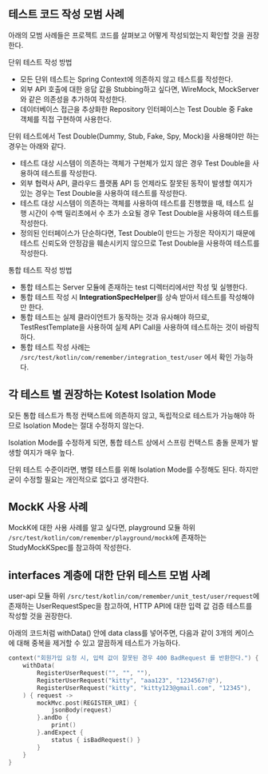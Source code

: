 ## 테스트 코드 작성 모범 사례

아래의 모범 사례들은 프로젝트 코드를 살펴보고 어떻게 작성되었는지 확인할 것을 권장한다.

단위 테스트 작성 방법

- 모든 단위 테스트는 Spring Context에 의존하지 않고 테스트를 작성한다.
- 외부 API 호출에 대한 응답 값을 Stubbing하고 싶다면, WireMock, MockServer와 같은 의존성을 추가하여 작성한다.
- 데이터베이스 접근을 추상화한 Repository 인터페이스는 Test Double 중 Fake 객체를 직접 구현하여 사용한다.

단위 테스트에서 Test Double(Dummy, Stub, Fake, Spy, Mock)을 사용해야만 하는 경우는 아래와 같다.

- 테스트 대상 시스템이 의존하는 객체가 구현체가 있지 않은 경우 Test Double을 사용하여 테스트를 작성한다.
- 외부 협력사 API, 클라우드 플랫폼 API 등 언제라도 잘못된 동작이 발생할 여지가 있는 경우는 Test Double을 사용하여 테스트를 작성한다.
- 테스트 대상 시스템이 의존하는 객체를 사용하여 테스트를 진행했을 때, 테스트 실행 시간이 수백 밀리초에서 수 초가 소요될 경우 Test Double을 사용하여 테스트를
  작성한다.
- 정의된 인터페이스가 단순하다면, Test Double이 만드는 가정은 작아지기 때문에 테스트 신뢰도와 안정감을 훼손시키지 않으므로 Test Double을 사용하여 테스트를
  작성한다.

통합 테스트 작성 방법

- 통합 테스트는 Server 모듈에 존재하는 test 디렉터리에서만 작성 및 실행한다.
- 통합 테스트 작성 시 **IntegrationSpecHelper**를 상속 받아서 테스트를 작성해야만 한다.
- 통합 테스트는 실제 클라이언트가 동작하는 것과 유사해야 하므로, TestRestTemplate을 사용하여 실제 API Call을 사용하여 테스트하는 것이 바람직하다.
- 통합 테스트 작성 사례는 ```/src/test/kotlin/com/remember/integration_test/user``` 에서 확인 가능하다.

## 각 테스트 별 권장하는 Kotest Isolation Mode

모든 통합 테스트가 특정 컨택스트에 의존하지 않고, 독립적으로 테스트가 가능해야 하므로 Isolation Mode는 절대 수정하지 않는다.

Isolation Mode를 수정하게 되면, 통합 테스트 상에서 스프링 컨택스트 충돌 문제가 발생할 여지가 매우 높다.

단위 테스트 수준이라면, 병렬 테스트를 위해 Isolation Mode를 수정해도 된다. 하지만 굳이 수정할 필요는 개인적으로 없다고 생각한다.

## MockK 사용 사례

MockK에 대한 사용 사례를 알고 싶다면, playground 모듈 하위 ```/src/test/kotlin/com/remember/playground/mockk```에 존재하는 StudyMockKSpec를 참고하여 작성한다.

## interfaces 계층에 대한 단위 테스트 모범 사례

user-api 모듈 하위 ```/src/test/kotlin/com/remember/unit_test/user/request```에 존재하는 UserRequestSpec을 참고하여, HTTP API에 대한
입력 값 검증 테스트를 작성할 것을 권장한다.

아래의 코드처럼 withData() 안에 data class를 넣어주면, 다음과 같이 3개의 케이스에 대해 중복을 제거할 수 있고 깔끔하게 테스트가 가능하다.

```kotlin
context("회원가입 요청 시, 입력 값이 잘못된 경우 400 BadRequest 를 반환한다.") {
    withData(
        RegisterUserRequest("", "", ""),
        RegisterUserRequest("kitty", "aaa123", "1234567!@"),
        RegisterUserRequest("kitty", "kitty123@gmail.com", "12345"),
    ) { request ->
        mockMvc.post(REGISTER_URI) {
            jsonBody(request)
        }.andDo {
            print()
        }.andExpect {
            status { isBadRequest() }
        }
    }
}
```

